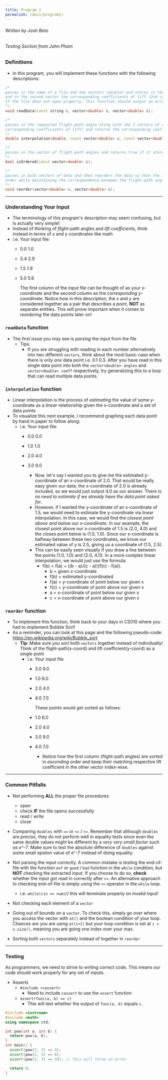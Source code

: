 ```yaml
---
title: Program 1
permalink: /docs/program1/
---
```


###### Written by Josh Beto 
###### Testing Section from John Pham


### Definitions

* In this program, you will implement these functions with the following descriptions:

```cpp
/*
passes in the name of a file and two vectors (double) and stores in the first vector the flight-path angles (first column) 
and in the second vector the corresponding coefficients of lift (2nd column). 
If the file does not open properly, this function should output an error message and then call the exit function passing it an exit value of 1
*/
void readData(const string &, vector<double> &, vector<double> &);

/*
passes in the requested flight-path angle along with the 2 vectors of data (flight-path angles and 
corresponding coefficients of lift) and returns the corresponding coefficient of lift.
*/
double interpolation(double, const vector<double> &, const vector<double> &);

/*
passes in the vector of flight-path angles and returns true if it stores the angles are in ascending order, otherwise returns false. 
*/
bool isOrdered(const vector<double> &);

/*
passes in both vectors of data and then reorders the data so that the flight-path angles are in ascending 
order while maintaining the correspondence between the flight-path angles and their corresponding coefficients of lift.
*/
void reorder(vector<double> &, vector<double> &);
```

---

### Understanding Your Input
* The terminology of this program's description may seem confusing, but is actually very simple!
* Instead of thinking of *flight-path* angles and *lift coefficients*, think instead in terms of *x* and *y* coordinates like math
* i.e. Your input file:
  * 0.0 1.0
  * 3.4 2.9
  * 1.5 1.9
  * 5.0 5.6

    The first column of the input file can be thought of as your *x-coordinate* and the second column as the *corresponding y-coordinate*.
    Notice how in this description, the *x* and *y* are considered together as a pair that describes a point, **NOT** as separate entities. 
    This will prove important when it comes to *reordering* the data points later on!


### `readData` function
* The first issue you may see is *parsing* the input from the file
  * Tips:
    * If you are struggling with reading in each number alternatively into two different `vectors`, think about the most basic case when there is only *one* data      point i.e. 0.1 0.3. After you have read in this single data point into both the `vector<double> angles` and `vector<double> coeff` respectively, try 
      generalizing this to a loop that can read multiple data points.



### `interpolation` function
* Linear interpolation is the process of *estimating* the value of some y-coordinate as a *linear* relationship given the x-coordinate and a set of data points
* To visualize this next example, I recommend graphing each data point by hand in paper to follow along:
  * i.e. Your input file:
    * 0.0 0.0
    * 1.0 1.0
    * 2.0 4.0
    * 3.0 9.0

      * Now, let's say I wanted you to give me the estimated y-coordinate of an x-coordinate of 2.0. That would be really easy given our data; the x-coordinate of
        2.0 is already included, so we would just output 4.0 as our answer. There is *no need to estimate if we already have the data point asked for*. 
      * However, if I wanted the y-coordinate of an x-coordinate of 1.5, we would need to estimate the y-coordinate via linear interpolation. In this case, we 
        would find the *closest point above and below our x-coordinate*. In our example, the closest point above our x-coordinate of 1.5 is (2.0, 4.0) and the closes point below is (1.0, 1.0). Since our x-coordinate is halfway between these two coordinates, we know our estimated value of y is 2.5, giving us a coordinate of (1.5, 2.5). 
      * This can be easily seen visually if you draw a line between the points (1.0, 1.0) and (2.0, 4.0). In a more complex linear interpolation, we would just use    the formula: 
          * f(b) = f(a) + ((b - a)/(c - a))(f(c) - f(a)).
            *    b = given x-coordinate
            * f(b) = estimated y-coordinated
            * f(a) = y-coordinate of point below our given x
            * f(c) = y-coordinate of point above our given x
            *    a = x-coordinate of point below our given x
            *    c = x-coordinate of point above our given x


### `reorder` function
* To implement this function, think back to your days in CS010 where you had to implement Bubble Sort!
* As a reminder, you can look at this page and the following pseudo-code: https://en.wikipedia.org/wiki/Bubble_sort
  * **Tip**: Make sure you sort both `vectors` together instead of individually! Think of the flight-path(x-coord) and lift coefficient(y-coord) as a *single* point
    * i.e. Your input file
      * 3.0 9.0
      * 1.0 6.0
      * 2.0 4.0
      * 4.0 7.0

        These points would get sorted as follows:

      * 1.0 6.0
      * 2.0 4.0
      * 3.0 9.0
      * 4.0 7.0

         * Notice how the first column (flight-path angles) are sorted in *ascending* order and keep their matching respective lift coefficient in the other vector index-wise.

---

### Common Pitfalls
* Not performing **ALL** the proper file procedures
  * open 
  * check **IF** the file opens successfully
  * read / write
  * close

* Comparing `doubles` with `==` or `<=` / `>=`. Remember that although `doubles` are *precise*, they do not perform well in equality tests since even the
  same double values might be different by a *very very small factor such as e^-7*. Make sure to test the absolute difference of `doubles` against some small
  epsilon value of e^-7 instead of doing equality. 

* Not parsing the input correctly. A common mistake is testing the end-of-file with the function `eof` or `good` / `bad` function in the `while` condition, but        **NOT** checking the extracted input. If you choose to do so, **check** whether the input got read in correctly after `>>`. An alternative approach to               checking end-of-file is simply using the `>>` operator in the `while` loop.
    * i.e. `while(cin >> num)`// this will terminate properly on invalid input!

* Not checking each element of a `vector`

* Going out of bounds on a `vector`. To check this, simply go over where you access the vector with `at()` and the boolean condition of your loop. Chances are you 
  are using `at(i+1)` but your loop condition is set at `i < v.size()`, meaning you are going one index over your max.

* Sorting both `vectors` separately instead of together in `reorder`

---

### Testing

As programmers, we need to strive to writing correct code. This means our code should work properly for any set of inputs.

* Asserts
  * `#include <cassert>`
    * Need to include `cassert` to use the `assert` function
  * `assert(func(a, b) == c)`
    * This will test whether the output of `func(a, b)` equals `c`.

```cpp
#include <iostream>
#include <math>
using namespace std;

int pow(int a, int b) {
  return pow(a, b);
}
int main() {
  assert(pow(2, 2) == 4);
  assert(pow(2, 3) == 8);
  assert(pow(3, 3) == 10); // this will throw an error

  return 0;
}
```